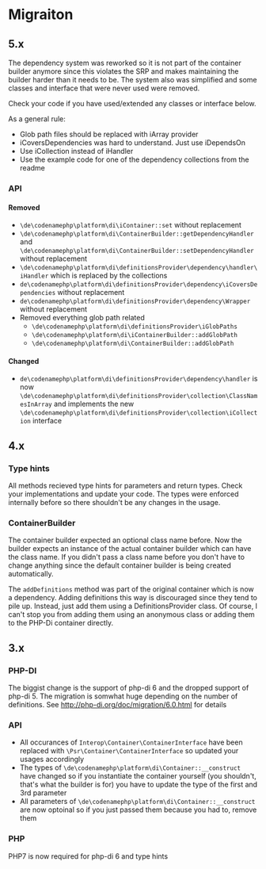 # Migraiton

## 5.x

The dependency system was reworked so it is not part of the container builder anymore since this violates the SRP and makes
maintaining the builder harder than it needs to be. The system also was simplified and some classes and interface that were never
used were removed.

Check your code if you have used/extended any classes or interface below.

As a general rule:
- Glob path files should be replaced with iArray provider
- iCoversDependencies was hard to understand. Just use iDependsOn
- Use iCollection instead of iHandler
- Use the example code for one of the dependency collections from the readme

### API
#### Removed
- `\de\codenamephp\platform\di\iContainer::set` without replacement
- `\de\codenamephp\platform\di\ContainerBuilder::getDependencyHandler` and `\de\codenamephp\platform\di\ContainerBuilder::setDependencyHandler` without replacement
- `\de\codenamephp\platform\di\definitionsProvider\dependency\handler\iHandler` which is replaced by the collections
- `de\codenamephp\platform\di\definitionsProvider\dependency\iCoversDependencies` without replacement
- `de\codenamephp\platform\di\definitionsProvider\dependency\Wrapper` without replacement
- Removed everything glob path related
  - `\de\codenamephp\platform\di\definitionsProvider\iGlobPaths`
  - `\de\codenamephp\platform\di\iContainerBuilder::addGlobPath`
  - `\de\codenamephp\platform\di\ContainerBuilder::addGlobPath`
#### Changed
- `de\codenamephp\platform\di\definitionsProvider\dependency\handler` is now `\de\codenamephp\platform\di\definitionsProvider\collection\ClassNamesInArray` and 
    implements the new `\de\codenamephp\platform\di\definitionsProvider\collection\iCollection` interface
    
## 4.x

### Type hints

All methods recieved type hints for parameters and return types. Check your implementations and update your code. The types
were enforced internally before so there shouldn't be any changes in the usage.

### ContainerBuilder

The container builder expected an optional class name before. Now the builder expects an instance of the actual container builder
which can have the class name. If you didn't pass a class name before you don't have to change anything since the default container builder
is being created automatically.

The `addDefinitions` method was part of the original container which is now a dependency. Adding definitions this way is discouraged
since they tend to pile up. Instead, just add them using a DefinitionsProvider class. 
Of course, I can't stop you from adding them using an anonymous class or adding them to the PHP-Di container directly.

## 3.x

### PHP-DI

The biggist change is the support of php-di 6 and the dropped support of php-di 5. The migration is somwhat huge
depending on the number of definitions. See http://php-di.org/doc/migration/6.0.html for details

### API

- All occurances of `Interop\Container\ContainerInterface` have been replaced with `\Psr\Container\ContainerInterface` so updated your usages accordingly
- The types of `\de\codenamephp\platform\di\Container::__construct` have changed so if you instantiate the container yourself (you shouldn't, that's what the 
  builder is for) you have to update the type of the first and 3rd parameter
- All parameters of `\de\codenamephp\platform\di\Container::__construct` are now optoinal so if you just passed them because you had to, remove them

### PHP

PHP7 is now required for php-di 6 and type hints
